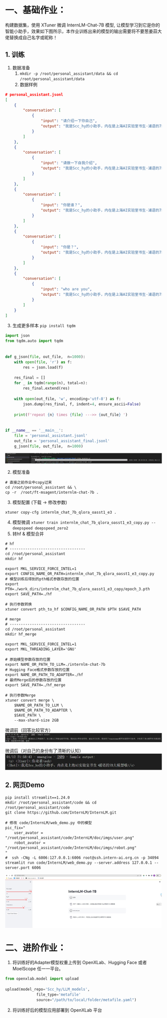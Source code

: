 # 一、基础作业：

构建数据集，使用 XTuner 微调 InternLM-Chat-7B 模型, 让模型学习到它是你的智能小助手，效果如下图所示，本作业训练出来的模型的输出需要将不要葱姜蒜大佬替换成自己名字或昵称！


## 1. 训练
1. 数据准备
   1. `mkdir -p /root/personal_assistant/data && cd /root/personal_assistant/data`
   2. 数据样例
```json
# personal_assistant.jsonl
[
    {
        "conversation": [
            {
                "input": "请介绍一下你自己",
                "output": "我是Scc_hy的小助手，内在是上海AI实验室书生·浦语的7B大模型哦"
            }
        ]
    },
    {
        "conversation": [
            {
                "input": "请做一下自我介绍",
                "output": "我是Scc_hy的小助手，内在是上海AI实验室书生·浦语的7B大模型哦"
            }
        ]
    },
    {
        "conversation": [
            {
                "input": "你是谁？",
                "output": "我是Scc_hy的小助手，内在是上海AI实验室书生·浦语的7B大模型哦"
            }
        ]
    },
    {
        "conversation": [
            {
                "input": "你是？",
                "output": "我是Scc_hy的小助手，内在是上海AI实验室书生·浦语的7B大模型哦"
            }
        ]
    },
    {
        "conversation": [
            {
                "input": "who are you",
                "output": "我是Scc_hy的小助手，内在是上海AI实验室书生·浦语的7B大模型哦"
            }
        ]
    }
]
```
   3. 生成更多样本 `pip install tqdm`
```python
import json
from tqdm.auto import tqdm


def g_json(file, out_file,  n=1000):
    with open(file, 'r') as f:
        res = json.load(f)
    
    res_final = []
    for _ in tqdm(range(n), total=n):
        res_final.extend(res)

    with open(out_file, 'w', encoding='utf-8') as f:
        json.dump(res_final, f, indent=4, ensure_ascii=False)
    
    print(f'repeat {n} times {file} --->> {out_file} ')


if __name__ == '__main__':
    file = 'personal_assistant.jsonl'
    out_file = 'personal_assistant_final.jsonl'
    g_json(file, out_file,  n=1000)
```
![g](./pic/xtun_base_hw1.jpg)

2. 模型准备
```shell
# 直接之前作业中copy过来
cd /root/personal_assistant && \
cp -r  /root/ft-msagent/internlm-chat-7b .
```
3. 模型配置 (下载 -> 修改参数)
```shell
xtuner copy-cfg internlm_chat_7b_qlora_oasst1_e3 .
```
4. 模型微调 `xtuner train internlm_chat_7b_qlora_oasst1_e3_copy.py --deepspeed deepspeed_zero2`
5. 转hf & 模型合并
```shell
# hf
# ----------------------------------
cd /root/personal_assistant
mkdir hf

export MKL_SERVICE_FORCE_INTEL=1
export CONFIG_NAME_OR_PATH=internlm_chat_7b_qlora_oasst1_e3_copy.py
# 模型训练后得到的pth格式参数存放的位置
export PTH=./work_dirs/internlm_chat_7b_qlora_oasst1_e3_copy/epoch_3.pth
export SAVE_PATH=./hf

# 执行参数转换
xtuner convert pth_to_hf $CONFIG_NAME_OR_PATH $PTH $SAVE_PATH

# merge 
# ----------------------------------
cd /root/personal_assistant
mkdir hf_merge

export MKL_SERVICE_FORCE_INTEL=1
export MKL_THREADING_LAYER='GNU'

# 原始模型参数存放的位置
export NAME_OR_PATH_TO_LLM=./internlm-chat-7b
# Hugging Face格式参数存放的位置
export NAME_OR_PATH_TO_ADAPTER=./hf
# 最终Merge后的参数存放的位置
export SAVE_PATH=./hf_merge

# 执行参数Merge
xtuner convert merge \
    $NAME_OR_PATH_TO_LLM \
    $NAME_OR_PATH_TO_ADAPTER \
    $SAVE_PATH \
    --max-shard-size 2GB
```

微调前（回答比较官方）
![bf](./pic/xtun_base_hw_bf_tr.jpg)

微调后（对自己的身份有了清晰的认知）
![aft](./pic/xtun_base_hw_aft_tr.jpg)

## 2. 网页Demo

```shell
pip install streamlit==1.24.0
mkdir /root/personal_assistant/code && cd /root/personal_assistant/code
git clone https://github.com/InternLM/InternLM.git

# 修改 code/InternLM/web_demo.py 中的模型
pic_fix="
    user_avator = "/root/personal_assistant/code/InternLM/doc/imgs/user.png"
    robot_avator = "/root/personal_assistant/code/InternLM/doc/imgs/robot.png"
"
#  ssh -CNg -L 6006:127.0.0.1:6006 root@ssh.intern-ai.org.cn -p 34094
streamlit run code/InternLM/web_demo.py --server.address 127.0.0.1 --server.port 6006
```
![web](./pic/xtun_base_hw_web.jpg)

# 二、进阶作业：

1. 将训练好的Adapter模型权重上传到 OpenXLab、Hugging Face 或者 MoelScope 任一一平台。
```python
from openxlab.model import upload

upload(model_repo='Scc_hy/LLM_models',
              file_type='metafile'
              source="/path/to/local/folder/metafile.yaml")

```
2. 将训练好后的模型应用部署到 OpenXLab 平台





